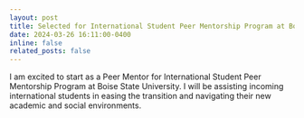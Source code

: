 ```yaml
---
layout: post
title: Selected for International Student Peer Mentorship Program at Boise State University as a Peer Mentor
date: 2024-03-26 16:11:00-0400
inline: false
related_posts: false
---
```


I am excited to start as a Peer Mentor for International Student Peer Mentorship Program at Boise State University. I will be assisting incoming international students in easing the transition and navigating their new academic and social environments.
